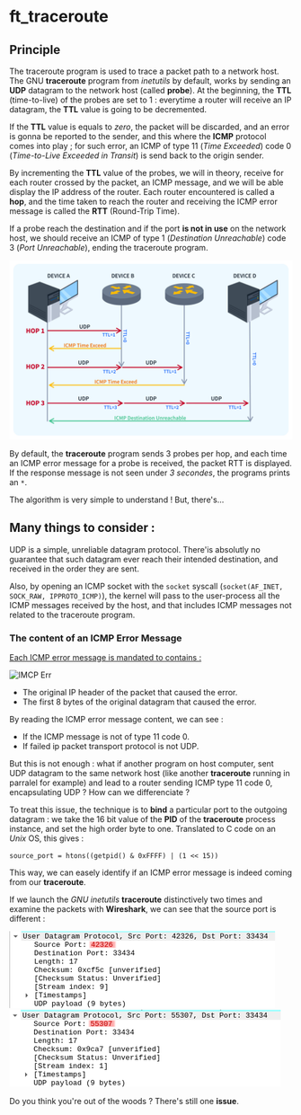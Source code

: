 # ft_traceroute

## Principle

The traceroute program is used to trace a packet path to a network host. The GNU **traceroute** program from *inetutils* by default, works by sending an **UDP** datagram to the network host (called **probe**). At the beginning, the **TTL** (time-to-live) of the probes are set to 1 : everytime a router will receive an IP datagram, the **TTL** value is going to be decremented.

If the **TTL** value is equals to *zero*, the packet will be discarded, and an error is gonna be reported to the sender, and this where the **ICMP** protocol comes into play ; for such error, an ICMP of type 11 (*Time Exceeded*) code 0 (*Time-to-Live Exceeded in Transit*) is send back to the origin sender.

By incrementing the **TTL** value of the probes, we will in theory, receive for each router crossed by the packet, an ICMP message, and we will be able display the IP address of the router.
Each router encountered is called a **hop**, and the time taken to reach the router and receiving the ICMP error message is called the **RTT** (Round-Trip Time).

If a probe reach the destination and if the port **is not in use** on the network host, we should receive an ICMP of type 1 (*Destination Unreachable*) code 3 (*Port Unreachable*), ending the traceroute program.

![The traceroute program](./assets/readme/traceroute.jpg)

By default, the **traceroute** program sends 3 probes per hop, and each time an ICMP error message for a probe is received, the packet RTT is displayed. If the response message is not seen under *3 secondes*, the programs prints an `*`.

The algorithm is very simple to understand ! But, there's...

## Many things to consider :

UDP is a simple, unreliable datagram protocol. There'is absolutly no guarantee that such datagram ever reach their intended destination, and received in the order they are sent.

Also, by opening an ICMP socket with the `socket` syscall (`socket(AF_INET, SOCK_RAW, IPPROTO_ICMP)`), the kernel will pass to the user-process all the ICMP messages received by the host, and that includes ICMP messages not related to the traceroute program.

### The content of an ICMP Error Message

<ins>Each ICMP error message is mandated to contains :</ins>

![IMCP Err](https://www.computernetworkingnotes.com/wp-content/uploads/networking-tutorials/images/nt21-01-icmp-header.png)

- The original IP header of the packet that caused the error.
- The first 8 bytes of the original datagram that caused the error.

By reading the ICMP error message content, we can see :

- If the ICMP message is not of type 11 code 0.
- If failed ip packet transport protocol is not UDP.

But this is not enough : what if another program on host computer, sent UDP datagram to the same network host (like another **traceroute** running in parralel for example) and lead to a router sending ICMP type 11 code 0, encapsulating UDP ? How can we differenciate ?

To treat this issue, the technique is to **bind** a particular port to the outgoing datagram : we take the 16 bit value of the **PID** of the **traceroute** process instance, and set the high order byte to one. Translated to C code on an *Unix* OS, this gives :

```
source_port = htons((getpid() & 0xFFFF) | (1 << 15))
```

This way, we can easely identify if an ICMP error message is indeed coming from our **traceroute**.

If we launch the *GNU inetutils* **traceroute** distinctively two times and examine the packets with **Wireshark**, we can see that the source port is different :

![](./assets/readme/traceroute_sport_1.png)
![](./assets/readme/traceroute_sport_2.png)

Do you think you're out of the woods ? There's still one **issue**.
